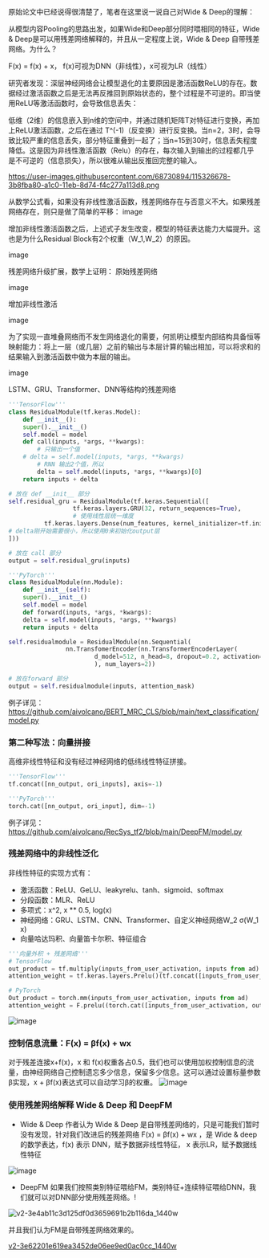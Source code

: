 原始论文中已经说得很清楚了，笔者在这里说一说自己对Wide & Deep的理解：

从模型内容Pooling的思路出发，如果Wide和Deep部分同时喂相同的特征，Wide & Deep是可以用残差网络解释的，并且从一定程度上说，Wide & Deep 自带残差网络。为什么？

F(x) = f(x) + x， f(x)可视为DNN（非线性），x可视为LR（线性）

研究者发现：深层神经网络会让模型退化的主要原因是激活函数ReLU的存在。数据经过激活函数之后是无法再反推回到原始状态的，整个过程是不可逆的。即当使用ReLU等激活函数时，会导致信息丢失：

低维（2维）的信息嵌入到n维的空间中，并通过随机矩阵T对特征进行变换，再加上ReLU激活函数，之后在通过 T^(-1)（反变换）进行反变换。当n=2，3时，会导致比较严重的信息丢失，部分特征重叠到一起了；当n=15到30时，信息丢失程度降低。这是因为非线性激活函数（Relu）的存在，每次输入到输出的过程都几乎是不可逆的（信息损失），所以很难从输出反推回完整的输入。

https://user-images.githubusercontent.com/68730894/115326678-3b8fba80-a1c0-11eb-8d74-f4c277a113d8.png

从数学公式看，如果没有非线性激活函数，残差网络存在与否意义不大。如果残差网络存在，则只是做了简单的平移： image

增加非线性激活函数之后，上述式子发生改变，模型的特征表达能力大幅提升。这也是为什么Residual Block有2个权重（W_1,W_2）的原因。

image

残差网络升级扩展，数学上证明： 原始残差网络

image

增加非线性激活

image

为了实现一直堆叠网络而不发生网络退化的需要，何凯明让模型内部结构具备恒等映射能力：将上一层（或几层）之前的输出与本层计算的输出相加，可以将求和的结果输入到激活函数中做为本层的输出。

image



LSTM、GRU、Transformer、DNN等结构的残差网络
```python 
'''TensorFlow'''
class ResidualModule(tf.keras.Model):
    def __init__():
	super().__init__()
	self.model = model
    def call(inputs, *args, **kwargs):
        # 只输出一个值
	# delta = self.model(inputs, *args, **kwargs)
        # RNN 输出2个值，所以
        delta = self.model(inputs, *args, **kwargs)[0]
	return inputs + delta

# 放在 def __init__ 部分
self.residual_gru = ResidualModule(tf.keras.Sequential([
                  tf.keras.layers.GRU(32, return_sequences=True),
                  # 使用线性层统一维度
		  tf.keras.layers.Dense(num_features, kernel_initializer=tf.initializers.zeros())
# delta刚开始需要很小，所以使用0来初始化output层
]))

# 放在 call 部分
output = self.residual_gru(inputs)

'''PyTorch'''
class ResidualModule(nn.Module):
    def __init__(self):
	super().__init__()
	self.model = model
    def forward(inputs, *args, *kwargs):
	delta = self.model(inputs, *args, **kwargs)
	return inputs + delta

self.residualmodule = ResidualModule(nn.Sequential(
                nn.TransfomerEncoder(nn.TransformerEncoderLayer(
                        d_model=512, n_head=8, dropout=0.2, activation='gelu'
                        ), num_layers=2))

# 放在forward 部分
output = self.residualmodule(inputs, attention_mask)
```
例子详见：https://github.com/aivolcano/BERT_MRC_CLS/blob/main/text_classification/model.py


### 第二种写法：向量拼接
高维非线性特征和没有经过神经网络的低纬线性特征拼接。
```python 
'''TensorFlow'''
tf.concat([nn_output, ori_inputs], axis=-1)

'''PyTorch'''
torch.cat([nn_output, ori_input], dim=-1)

```
例子详见：https://github.com/aivolcano/RecSys_tf2/blob/main/DeepFM/model.py

### 残差网络中的非线性泛化
非线性特征的实现方式有：
   * 激活函数：ReLU、GeLU、leakyrelu、tanh、sigmoid、softmax
   * 分段函数：MLR、ReLU
   * 多项式：x^2, x ** 0.5, log(x)
   * 神经网络：GRU、LSTM、CNN、Transformer、自定义神经网络W_2 σ(W_1 x)
   * 向量哈达玛积、向量笛卡尔积、特征组合

```python 
'''向量外积 + 残差网络'''
# TensorFlow
out_product = tf.multiply(inputs_from_user_activation, inputs from ad)
attention_weight = tf.keras.layers.Prelu()(tf.concat([inputs_from_user_activation, out_product, inputs from ad], axis=-1)

# PyTorch
Out_product = torch.mm(inputs_from_user_activation, inputs from ad)
attention_weight = F.prelu((torch.cat([inputs_from_user_activation, out_product, inputs from ad], dim=-1))
```
![image](https://user-images.githubusercontent.com/68730894/115814147-1355c500-a427-11eb-9e86-45880194eb07.png)


### 控制信息流量：F(x) = βf(x) + wx
对于残差连接x+f(x)，x 和 f(x)权重各占0.5，我们也可以使用加权控制信息的流量，由神经网络自己控制遗忘多少信息，保留多少信息。这可以通过设置标量参数β实现，x + βf(x)表达式可以自动学习β的权重。
![image](https://user-images.githubusercontent.com/68730894/115814241-40a27300-a427-11eb-9781-52940c59e845.png)


### 使用残差网络解释 Wide & Deep 和 DeepFM
* Wide & Deep
作者认为 Wide & Deep 是自带残差网络的，只是可能我们暂时没有发现，针对我们改进后的残差网络 F(x) = βf(x) + wx ，是 Wide & deep 的数学表达，f(x) 表示 DNN，赋予数据非线性特征， x 表示LR，赋予数据线性特征

![image](https://user-images.githubusercontent.com/68730894/116390304-79d84a00-a850-11eb-829d-c5f39a3983f0.png)

* DeepFM
如果我们按照类别特征喂给FM，类别特征+连续特征喂给DNN，我们就可以对DNN部分使用残差网络。!

![v2-3e4ab11c3d125df0d3659691b2b116da_1440w](https://user-images.githubusercontent.com/68730894/116390796-fbc87300-a850-11eb-94ea-b5f76367333a.jpg)

并且我们认为FM是自带残差网络效果的。

[v2-3e62201e619ea3452de06ee9ed0ac0cc_1440w](https://user-images.githubusercontent.com/68730894/116391019-3c27f100-a851-11eb-93d5-ab3f46976304.jpg)


